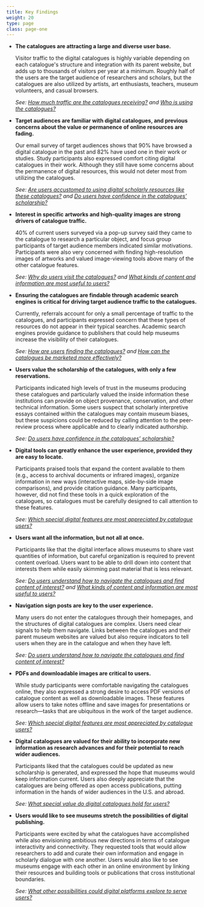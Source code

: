 ```yaml
---
title: Key Findings
weight: 20
type: page
class: page-one
---
```


- **The catalogues are attracting a large and diverse user base.**

    Visitor traffic to the digital catalogues is highly variable depending on each catalogue's structure and integration with its parent website, but adds up to thousands of visitors per year at a minimum. Roughly half of the users are the target audience of researchers and scholars, but the catalogues are also utilized by artists, art enthusiasts, teachers, museum volunteers, and casual browsers.
    
    *See: [How much traffic are the catalogues receiving?](/marketing-and-demographics/traffic/) and [Who is using the catalogues?](/marketing-and-demographics/who/)*

- **Target audiences are familiar with digital catalogues, and previous concerns about the value or permanence of online resources are fading.**

    Our email survey of target audiences shows that 90% have browsed a digital catalogue in the past and 82% have used one in their work or studies. Study participants also expressed comfort citing digital catalogues in their work. Although they still have some concerns about the permanence of digital resources, this would not deter most from utilizing the catalogues.
    
    *See: [Are users accustomed to using digital scholarly resources like these catalogues?](/marketing-and-demographics/familiarity/) and [Do users have confidence in the catalogues’ scholarship?](/scholarly-content/confidence/)*

- **Interest in specific artworks and high-quality images are strong drivers of catalogue traffic.**

    40% of current users surveyed via a pop-up survey said they came to the catalogue to research a particular object, and focus group participants of target audience members indicated similar motivations. Participants were also very concerned with finding high-resolution images of artworks and valued image-viewing tools above many of the other catalogue features.
    
    *See: [Why do users visit the catalogues?](/marketing-and-demographics/why/) and [What kinds of content and information are most useful to users?](/scholarly-content/utility/)*

- **Ensuring the catalogues are findable through academic search engines is critical for driving target audience traffic to the catalogues.**

    Currently, referrals account for only a small percentage of traffic to the catalogues, and participants expressed concern that these types of resources do not appear in their typical searches. Academic search engines provide guidance to publishers that could help museums increase the visibility of their catalogues.
    
    *See: [How are users finding the catalogues?](/marketing-and-demographics/finding/) and [How can the catalogues be marketed more effectively?](/marketing-and-demographics/effective-marketing/)*

- **Users value the scholarship of the catalogues, with only a few reservations.**

    Participants indicated high levels of trust in the museums producing these catalogues and particularly valued the inside information these institutions can provide on object provenance, conservation, and other technical information. Some users suspect that scholarly interpretive essays contained within the catalogues may contain museum biases, but these suspicions could be reduced by calling attention to the peer-review process where applicable and to clearly indicated authorship.
    
    *See: [Do users have confidence in the catalogues’ scholarship?](/scholarly-content/confidence/)*

- **Digital tools can greatly enhance the user experience, provided they are easy to locate.**

    Participants praised tools that expand the content available to them (e.g., access to archival documents or infrared images), organize information in new ways (interactive maps, side-by-side image comparisons), and provide citation guidance. Many participants, however, did not find these tools in a quick exploration of the catalogues, so catalogues must be carefully designed to call attention to these features.
    
    *See: [Which special digital features are most appreciated by catalogue users?](/functionality-and-design/features/)*

- **Users want all the information, but not all at once.**

    Participants like that the digital interface allows museums to share vast quantities of information, but careful organization is required to prevent content overload. Users want to be able to drill down into content that interests them while easily skimming past material that is less relevant.
    
    *See: [Do users understand how to navigate the catalogues and find content of interest?](/functionality-and-design/navigation/) and [What kinds of content and information are most useful to users?](/scholarly-content/utility/)*

- **Navigation sign posts are key to the user experience.**

    Many users do not enter the catalogues through their homepages, and the structures of digital catalogues are complex. Users need clear signals to help them navigate. Links between the catalogues and their parent museum websites are valued but also require indicators to tell users when they are in the catalogue and when they have left.
    
    *See: [Do users understand how to navigate the catalogues and find content of interest?](/functionality-and-design/navigation/)*

- **PDFs and downloadable images are critical to users.**

    While study participants were comfortable navigating the catalogues online, they also expressed a strong desire to access PDF versions of catalogue content as well as downloadable images. These features allow users to take notes offline and save images for presentations or research—tasks that are ubiquitous in the work of the target audience.
    
    *See: [Which special digital features are most appreciated by catalogue users?](/functionality-and-design/features/)*

- **Digital catalogues are valued for their ability to incorporate new information as research advances and for their potential to reach wider audiences.**

    Participants liked that the catalogues could be updated as new scholarship is generated, and expressed the hope that museums would keep information current. Users also deeply appreciate that the catalogues are being offered as open access publications, putting information in the hands of wider audiences in the U.S. and abroad.
    
    *See: [What special value do digital catalogues hold for users?](/scholarly-content/value/)*

- **Users would like to see museums stretch the possibilities of digital publishing.**

    Participants were excited by what the catalogues have accomplished while also envisioning ambitious new directions in terms of catalogue interactivity and connectivity. They requested tools that would allow researchers to add and curate their own information and engage in scholarly dialogue with one another. Users would also like to see museums engage with each other in an online environment by linking their resources and building tools or publications that cross institutional boundaries.
    
    *See: [What other possibilities could digital platforms explore to serve users?](/scholarly-content/possibilities/)*